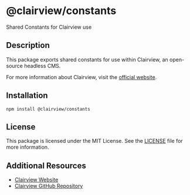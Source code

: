 # @clairview/constants

Shared Constants for Clairview use

## Description

This package exports shared constants for use within Clairview, an open-source headless CMS.

For more information about Clairview, visit the [official website](https://clairview.io).

## Installation

```shell
npm install @clairview/constants
```

## License

This package is licensed under the MIT License. See the
[LICENSE](https://github.com/clairview/clairview/blob/main/packages/constants/license) file for more information.

## Additional Resources

- [Clairview Website](https://clairview.io)
- [Clairview GitHub Repository](https://github.com/clairview/clairview)
